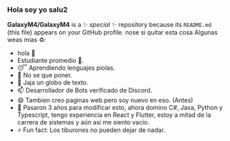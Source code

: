### Hola soy yo salu2
**GalaxyM4/GalaxyM4** is a ✨ _special_ ✨ repository because its `README.md` (this file) appears on your GitHub profile. nose si quitar esta cosa
Algunas weas mias ♻️:
- hola 🦤
- Estudiante promedio 🐒.
- 😴 Aprendiendo lenguajes piolas.
- 🤔 No se que poner.
- 💬 Jaja un globo de texto.
- 📫 Desarrollador de Bots verificado de Discord.
- 😄 Tambien creo paginas web pero soy nuevo en eso. (Antes)
- 🌱 Pasaron 3 años para modificar esto, ahora domino C#, Java, Python y Typescript, tengo experiencia en React y Flutter, estoy a mitad de la carrera de sistemas y aún asi me siento vacío.
- ⚡ Fun fact: Los tiburones no pueden dejar de nadar.
